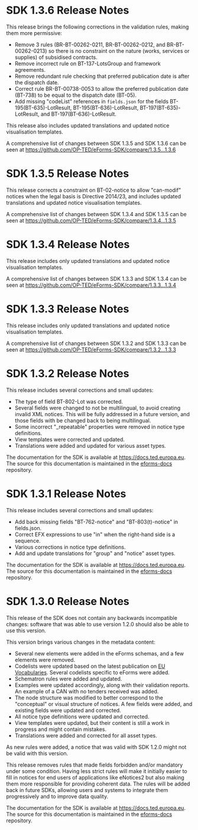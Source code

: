 # SDK 1.3.6 Release Notes

This release brings the following corrections in the validation rules, making them more permissive:

* Remove 3 rules (BR-BT-00262-0211, BR-BT-00262-0212, and BR-BT-00262-0213) so there is no constraint on the nature (works, services or supplies) of subsidised contracts.
* Remove incorrect rule on BT-137-LotsGroup and framework agreements.
* Remove redundant rule checking that preferred publication date is after the dispatch date.
* Correct rule BR-BT-00738-0053 to allow the preferred publication date (BT-738) to be equal to the dispatch date (BT-05).
* Add missing "codeList" references in `fields.json` for the fields BT-195(BT-635)-LotResult, BT-195(BT-636)-LotResult, BT-197(BT-635)-LotResult, and BT-197(BT-636)-LotResult.

This release also includes updated translations and updated notice visualisation templates.

A comprehensive list of changes between SDK 1.3.5 and SDK 1.3.6 can be seen at <https://github.com/OP-TED/eForms-SDK/compare/1.3.5...1.3.6>

# SDK 1.3.5 Release Notes

This release corrects a constraint on BT-02-notice to allow "can-modif" notices when the legal basis is Directive 2014/23, and includes updated translations and updated notice visualisation templates.

A comprehensive list of changes between SDK 1.3.4 and SDK 1.3.5 can be seen at <https://github.com/OP-TED/eForms-SDK/compare/1.3.4...1.3.5>

# SDK 1.3.4 Release Notes

This release includes only updated translations and updated notice visualisation templates.

A comprehensive list of changes between SDK 1.3.3 and SDK 1.3.4 can be seen at <https://github.com/OP-TED/eForms-SDK/compare/1.3.3...1.3.4>

# SDK 1.3.3 Release Notes

This release includes only updated translations and updated notice visualisation templates.

A comprehensive list of changes between SDK 1.3.2 and SDK 1.3.3 can be seen at <https://github.com/OP-TED/eForms-SDK/compare/1.3.2...1.3.3>

# SDK 1.3.2 Release Notes

This release includes several corrections and small updates:

* The type of field BT-802-Lot was corrected.
* Several fields were changed to not be multilingual, to avoid creating invalid XML notices. This will be fully addressed in a future version, and those fields with be changed back to being multilingual.
* Some incorrect "_repeatable" properties were removed in notice type definitions.
* View templates were corrected and updated.
* Translations were added and updated for various asset types.

The documentation for the SDK is available at <https://docs.ted.europa.eu>. The source for this documentation is maintained in the [eforms-docs](https://github.com/OP-TED/eforms-docs) repository.


# SDK 1.3.1 Release Notes

This release includes several corrections and small updates:

* Add back missing fields "BT-762-notice" and "BT-803(t)-notice" in fields.json.
* Correct EFX expressions to use "in" when the right-hand side is a sequence.
* Various corrections in notice type definitions.
* Add and update translations for "group" and "notice" asset types.

The documentation for the SDK is available at <https://docs.ted.europa.eu>. The source for this documentation is maintained in the [eforms-docs](https://github.com/OP-TED/eforms-docs) repository.


# SDK 1.3.0 Release Notes

This release of the SDK does not contain any backwards incompatible changes: software that was able to use version 1.2.0 should also be able to use this version.

This version brings various changes in the metadata content:

* Several new elements were added in the eForms schemas, and a few elements were removed.
* Codelists were updated based on the latest publication on [EU Vocabularies](https://op.europa.eu/en/web/eu-vocabularies/e-procurement/tables). Several codelists specific to eForms were added.
* Schematron rules were added and updated.
* Examples were updated accordingly, along with their validation reports. An example of a CAN with no tenders received was added.
* The node structure was modified to better correspond to the "conceptual" or visual structure of notices. A few fields were added, and existing fields were updated and corrected.
* All notice type definitions were updated and corrected.
* View templates were updated, but their content is still a work in progress and might contain mistakes.
* Translations were added and corrected for all asset types.

As new rules were added, a notice that was valid with SDK 1.2.0 might not be valid with this version.

This release removes rules that made fields forbidden and/or mandatory under some condition. Having less strict rules will make it initially easier to fill in notices for end users of applications like eNotices2 but also making them more responsible for providing coherent data. The rules will be added back in future SDKs, allowing users and systems to integrate them progressively and to improve data quality.

The documentation for the SDK is available at <https://docs.ted.europa.eu>. The source for this documentation is maintained in the [eforms-docs](https://github.com/OP-TED/eforms-docs) repository.
